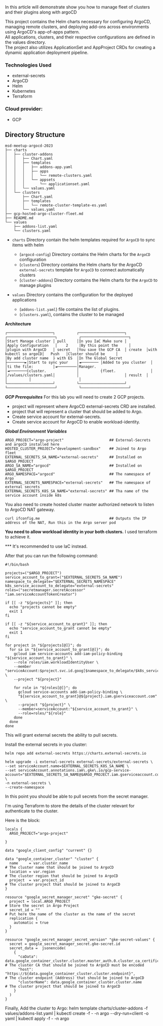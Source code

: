 In this article will demonstrate show you how to manage fleet of clusters and their plugins along with argoCD

This project contains the Helm charts necessary for configuring ArgoCD, <br>
managing remote clusters, and deploying add-ons across environments using ArgoCD's app-of-apps pattern. <br>
All applications, clusters, and their respective configurations are defined in the values directory. <br>
The project also utilizes ApplicationSet and AppProject CRDs for creating a dynamic application deployment pipeline.

### Technologies Used
- external-secrets
- ArgoCD
- Helm
- Kubernetes
- Terraform

### Cloud provider:
- GCP

## Directory Structure

```shell
msd-meetup-argocd-2023
├── charts
│   ├── cluster-addons
│   │   ├── Chart.yaml
│   │   ├── templates
│   │   │   ├── addons-app.yaml
│   │   │   ├── apps
│   │   │   │   └── remote-clusters.yaml
│   │   │   └── appsets
│   │   │       └── applicationset.yaml
│   │   └── values.yaml
│   └── clusters
│       ├── Chart.yaml
│       ├── templates
│       │   └── remote-cluster-template-es.yaml
│       └── values.yaml
├── gcp-hosted-argo-cluster-fleet.md
├── README.md
└── values
    ├── addons-list.yaml
    └── clusters.yaml
```


- `charts` Directory contain the helm templates required for `ArgoCD` to sync items with helm
    - (`argocd-config`) Directory contains the Helm charts for the `ArgoCD` configuration
    - (`clusters`) Directory contains the Helm charts for the ArgoCD `external-secrets` template for `ArgoCD` to connect automatically clusters
    - (`cluster-addons`) Directory contains the Helm charts for the `ArgoCD` to manage plugins


- `values` Directory contains the configuration for the deployed applications 
  - (`addons-list.yaml`) file contains the list of plugins. 
  - (`clusters.yaml`), contains the cluster to be managed 

**Architecture**
```
┌─────────────────────┐          ┌─────────────────────┐         ┌──────────────────────┐          ┌──────────────────────┐   
│Start Manage cluster │ pull     │In you IaC Make sure │         │Apply Configuration   │    2     │By this point the     │
│plugin with ArgoCD   │ secret   │You save the GCP CA  │ create  │with kubectl so argoCD│   Push   │Cluster should be     │
│By add cluster name  ├ with ES  │In The Global Secret ├────────►│Start to sync your    │◄──────── │Added to you cluster  │
│ti the file:         │◄─────────│Manager.             │◄────────┤cluster.              │          ┤fleet.                │
│/values/clusters.yaml│          │                     │ result  │                      │          │                      │
└─────────────────────┘          └─────────────────────┘         └──────────────────────┘          └──────────────────────┘
```


***GCP Prerequisites***
For this lab you will need to create 2 GCP projects. <br>
- project will represent where ArgoCD external-secrets CRD are installed. 
- project that will represent a cluster that should be added to Argo.
- Create service account for external-secrets. 
- Create service account for ArgoCD to enable workload-identity.

***Global Environment Variables***
```shell
ARGO_PROJECT="argo-project"                     ## External-Secrets and argoCD installed here
HOSTED_CLUSTER_PROJECT="development-sandbox"    ## Joined to Argo fleet
EXTERNAL_SECRETS_SA_NAME="external-secrets"     ## Installed on $ARGO_PROJECT
ARGO_SA_NAME="argocd"                           ## Installed on $ARGO_PROJECT
ARGO_NAMESPACE="argocd"                         ## The namespace of Argo     
EXTERNAL_SECRETS_NAMESPACE="external-secrets"   ## The namespace of external secrets
EXTERNAL_SECRETS_K8S_SA_NAME="external-secrets" ## Tha name of the service account inside k8s
```

You also need to create hosted cluster master authorized network to listen to ArgoCD NAT gateway. <br>
```shell
curl ifconfig.me                                ## Outputs the IP address of the NAT, Run this in the Argo server pod
```

**You need to allow workload identity in your both clusters.**
I used terraform to achieve it.

*** It's recommended to use IaC instead.

After that you can run the following command:
```shell
#!/bin/bash

projects=("$ARGO_PROJECT")
service_account_to_grant=("$EXTERNAL_SECRETS_SA_NAME")
namespace_to_delegate="$EXTERNAL_SECRETS_NAMESPACE" 
k8s_service_account_to_delegate="external-secrets"
roles=("secretmanager.secretAccessor" "iam.serviceAccountTokenCreator")

if [[ -z "${projects}" ]]; then
  echo "projects cannot be empty"
  exit 1
fi

if [[ -z "${service_account_to_grant}" ]]; then
  echo "service_account_to_grant cannot be empty"
  exit 1
fi

for project in "${projects[@]}"; do
  for sa in "${service_account_to_grant[@]}"; do
    gcloud iam service-accounts add-iam-policy-binding "${service_account_to_grant}" \
    --role roles/iam.workloadIdentityUser \
    --member "serviceAccount:$project.svc.id.goog[$namespace_to_delegate/$k8s_service_account_to_delegate]" \
    --project "${project}"

    for role in "${roles[@]}"; do
      gcloud service-accounts add-iam-policy-binding \
      "${service_account_to_grant}@${project}.iam.gserviceaccount.com" \
      --project "${project}" \
      --member=serviceAccount:"${service_account_to_grant}" \
      --role=roles/"${role}"
    done
  done
done
```

This will grant external secrets the ability to pull secrets.

Install the external secrets in you cluster:

```shell
helm repo add external-secrets https://charts.external-secrets.io

helm upgrade -i external-secrets external-secrets/external-secrets \
--set serviceAccount.name=$EXTERNAL_SECRETS_K8S_SA_NAME \
--set serviceAccount.annotations.iam\.gke\.io/gcp-service-account="$EXTERNAL_SECRETS_SA_NAME@$ARGO_PROJECT.iam.gserviceaccount.com" \
-n external-secrets \
--create-namespace
```

In this point you should be able to pull secrets from the secret manager.



I'm using Terraform to store the details of the cluster relevant for authenticate to the cluster.

Here is the block:
```hcl
locals {
  ARGO_PROJECT="argo-project"

}

data "google_client_config" "current" {}

data "google_container_cluster" "cluster" {
  name     = var.cluster_name                                                                 # The cluster name that should be joined to ArgoCD
  location = var.region                                                                       # The cluster region that should be joined to ArgoCD
  project  = var.project_id                                                                   # The cluster project that should be joined to ArgoCD
}

resource "google_secret_manager_secret" "gke-secret" {
  project = local.ARGO_PROJECT                                                                # Store the secret in Argo Project
  secret_id = ""                                                                              # Put here the name of the cluster as the name of the secret
  replication {
    automatic = true
  }
}

resource "google_secret_manager_secret_version" "gke-secret-values" {
  secret = google_secret_manager_secret.gke-secret.id
  secret_data =  jsonencode(
    {
      "caData": data.google_container_cluster.cluster.master_auth.0.cluster_ca_certificate,    # The cluster CA that should be joined to ArgoCD must be encoded
      "host": "https://${data.google_container_cluster.cluster.endpoint}",                     # The cluster endpoint (Address) that should be joined to ArgoCD
      "clusterName": data.google_container_cluster.cluster.name                                # The cluster project that should be joined to ArgoCD
    }
  )
}
```


Finally, 
Add the cluster to Argo:
helm template charts/cluster-addons -f values/addons-list.yaml | kubectl create -f - -n argo --dry-run=client -o yaml | kubectl apply -f - -n argo


